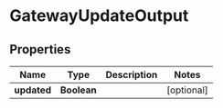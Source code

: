

# GatewayUpdateOutput


## Properties

| Name | Type | Description | Notes |
|------------ | ------------- | ------------- | -------------|
|**updated** | **Boolean** |  |  [optional] |



